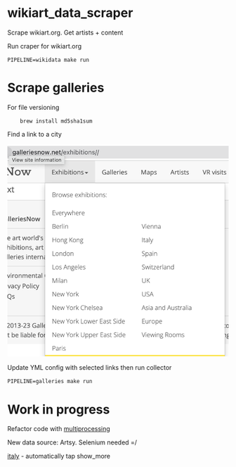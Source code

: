 # wikiart_data_scraper

Scrape wikiart.org. Get artists + content

Run craper for wikiart.org

```shell
PIPELINE=wikidata make run
```

# Scrape galleries

For file versioning

```shell
	brew install md5sha1sum
```

Find a link to a city

![galleries_list](assets/galleries_list.png)

Update YML config with selected links then run collector

```shell
PIPELINE=galleries make run
```

# Work in progress

Refactor code with [multiprocessing](https://www.zenrows.com/blog/speed-up-web-scraping-with-concurrency-in-python#concurrency)

New data source: Artsy. Selenium  needed =/

[italy](https://www.artsy.net/galleries?location=milan-italy) - automatically tap show_more
